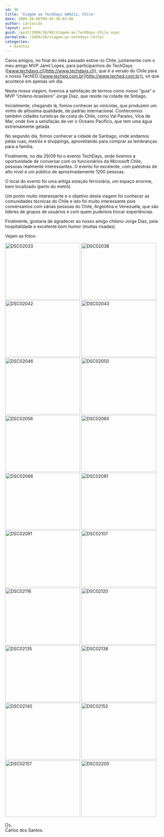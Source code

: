 ```yaml
---
id: 36
title: 'Viagem ao TechDays &#8211; Chile'
date: 2009-10-08T09:45:38-03:00
author: carloscds
layout: post
guid: /post/2009/10/08/Viagem-ao-TechDays-Chile.aspx
permalink: /2009/10/viagem-ao-techdays-chile/
categories:
  - Eventos
---
```

Caros amigos, no final do mês passado estive no Chile, juntamente com o meu amigo MVP Jamil Lopes, para participarmos do TechDays ([www.techdays.cl](http://www.techdays.cl)), que é a versão do Chile para o nosso TechED ([www.teched.com.br](http://www.teched.com.br)), só que acontece em apenas um dia.

Nesta nossa viagem, tivemos a satisfação de termos como nosso “guia” o MVP &#8220;chileno-brasileiro” Jorge Diaz, que reside na cidade de Sntiago.

Inicialmente, chegando lá, fomos conhecer as vinícolas, que produzem um vinho de altíssima qualidade, de padrão internacional. Conhecemos também cidades turísticas da costa do Chile, como Val Paraíso, Vina de Mar, onde tive a satisfação de ver o Oceano Pacífico, que tem uma água extremamente gelada.

No segundo dia, fomos conhecer a cidade de Santiago, onde andamos pelas ruas, metrôs e shoppings, aproveitando para comprar as lembranças para a família.

Finalmente, no dia 29/09 foi o evento TechDays, onde tivemos a oportunidade de conversar com os funcionários da Microsoft Chile, pessoas realmente interessantes. O evento foi excelente, com palestras de alto nível e um público de aproximadamente 1200 pessoas.

O local do evento foi uma antiga estação ferroviária, um espaço enorme, bem localizado (perto do metrô).

Um ponto muito interessante e o objetivo desta viagem foi conhecer as comunidades técnicas do Chile e isto foi muito interessante pois conversamos com várias pessoas do Chile, Argentina e Venezuela, que são líderes de grupos de usuários e com quem pudemos trocar experiências.

Finalmente, gostaria de agradecer ao nosso amigo chileno Jorge Diaz, pela hospitalidade e excelente bom humor (muitas risadas).

Vejam as fotos:

[<img style="display: inline; border: 0px;" title="DSC02033" src="http://carloscds.net/wp-content/uploads/DSC02033_thumb.jpg" border="0" alt="DSC02033" width="244" height="184" />](http://carloscds.net/wp-content/uploads/DSC02033.jpg) [<img style="display: inline; border: 0px;" title="DSC02038" src="http://carloscds.net/wp-content/uploads/DSC02038_thumb.jpg" border="0" alt="DSC02038" width="244" height="184" />](http://carloscds.net/wp-content/uploads/DSC02038.jpg) [<img style="display: inline; border: 0px;" title="DSC02042" src="http://carloscds.net/wp-content/uploads/DSC02042_thumb.jpg" border="0" alt="DSC02042" width="244" height="184" />](http://carloscds.net/wp-content/uploads/DSC02042.jpg) [<img style="display: inline; border: 0px;" title="DSC02043" src="http://carloscds.net/wp-content/uploads/DSC02043_thumb.jpg" border="0" alt="DSC02043" width="244" height="184" />](http://carloscds.net/wp-content/uploads/DSC02043.jpg) [<img style="display: inline; border: 0px;" title="DSC02046" src="http://carloscds.net/wp-content/uploads/DSC02046_thumb.jpg" border="0" alt="DSC02046" width="244" height="184" />](http://carloscds.net/wp-content/uploads/DSC02046.jpg) [<img style="display: inline; border: 0px;" title="DSC02050" src="http://carloscds.net/wp-content/uploads/DSC02050_thumb.jpg" border="0" alt="DSC02050" width="244" height="184" />](http://carloscds.net/wp-content/uploads/DSC02050.jpg) [<img style="display: inline; border: 0px;" title="DSC02056" src="http://carloscds.net/wp-content/uploads/DSC02056_thumb.jpg" border="0" alt="DSC02056" width="244" height="184" />](http://carloscds.net/wp-content/uploads/DSC02056.jpg) [<img style="display: inline; border: 0px;" title="DSC02060" src="http://carloscds.net/wp-content/uploads/DSC02060_thumb.jpg" border="0" alt="DSC02060" width="244" height="184" />](http://carloscds.net/wp-content/uploads/DSC02060.jpg) [<img style="display: inline; border: 0px;" title="DSC02066" src="http://carloscds.net/wp-content/uploads/DSC02066_thumb.jpg" border="0" alt="DSC02066" width="244" height="184" />](http://carloscds.net/wp-content/uploads/DSC02066.jpg) [<img style="display: inline; border: 0px;" title="DSC02081" src="http://carloscds.net/wp-content/uploads/DSC02081_thumb.jpg" border="0" alt="DSC02081" width="244" height="184" />](http://carloscds.net/wp-content/uploads/DSC02081.jpg) [<img style="display: inline; border: 0px;" title="DSC02091" src="http://carloscds.net/wp-content/uploads/DSC02091_thumb.jpg" border="0" alt="DSC02091" width="244" height="184" />](http://carloscds.net/wp-content/uploads/DSC02091.jpg) [<img style="display: inline; border: 0px;" title="DSC02107" src="http://carloscds.net/wp-content/uploads/DSC02107_thumb.jpg" border="0" alt="DSC02107" width="244" height="184" />](http://carloscds.net/wp-content/uploads/DSC02107.jpg) [<img style="display: inline; border: 0px;" title="DSC02116" src="http://carloscds.net/wp-content/uploads/DSC02116_thumb.jpg" border="0" alt="DSC02116" width="244" height="184" />](http://carloscds.net/wp-content/uploads/DSC02116.jpg) [<img style="display: inline; border: 0px;" title="DSC02120" src="http://carloscds.net/wp-content/uploads/DSC02120_thumb.jpg" border="0" alt="DSC02120" width="244" height="184" />](http://carloscds.net/wp-content/uploads/DSC02120.jpg) [<img style="display: inline; border: 0px;" title="DSC02135" src="http://carloscds.net/wp-content/uploads/DSC02135_thumb.jpg" border="0" alt="DSC02135" width="244" height="184" />](http://carloscds.net/wp-content/uploads/DSC02135.jpg) [<img style="display: inline; border: 0px;" title="DSC02138" src="http://carloscds.net/wp-content/uploads/DSC02138_thumb.jpg" border="0" alt="DSC02138" width="244" height="184" />](http://carloscds.net/wp-content/uploads/DSC02138.jpg) [<img style="display: inline; border: 0px;" title="DSC02140" src="http://carloscds.net/wp-content/uploads/DSC02140_thumb.jpg" border="0" alt="DSC02140" width="244" height="184" />](http://carloscds.net/wp-content/uploads/DSC02140.jpg) [<img style="display: inline; border: 0px;" title="DSC02152" src="http://carloscds.net/wp-content/uploads/DSC02152_thumb.jpg" border="0" alt="DSC02152" width="244" height="184" />](http://carloscds.net/wp-content/uploads/DSC02152.jpg) [<img style="display: inline; border: 0px;" title="DSC02157" src="http://carloscds.net/wp-content/uploads/DSC02157_thumb.jpg" border="0" alt="DSC02157" width="244" height="184" />](http://carloscds.net/wp-content/uploads/DSC02157.jpg) [<img style="display: inline; border: 0px;" title="DSC02200" src="http://carloscds.net/wp-content/uploads/DSC02200_thumb.jpg" border="0" alt="DSC02200" width="244" height="184" />](http://carloscds.net/wp-content/uploads/DSC02200.jpg)

[]s,  
Carlos dos Santos.